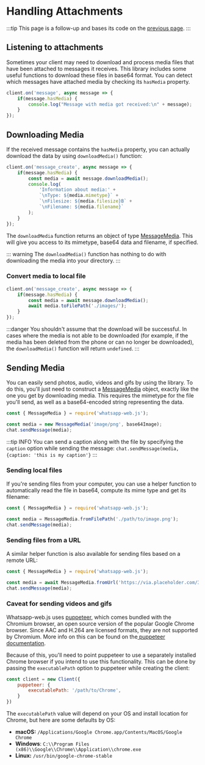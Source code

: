 # Handling Attachments

:::tip
This page is a follow-up and bases its code on the [previous page](/guide/v2/creating-your-app/handling-messages).
:::

## Listening to attachments

Sometimes your client may need to download and process media files that have been attached to messages it receives. This library includes some useful functions to download these files in base64 format. You can detect which messages have attached media by checking its `hasMedia` property.

```js {1-5}
client.on('message', async message => {
    if(message.hasMedia) {
        console.log("Message with media got received:\n" + message);
    }
});
```

## Downloading Media

If the received message contains the `hasMedia` property, you can actually download the data by using `downloadMedia()` function:

```js {3-9}
client.on('message_create', async message => {
    if(message.hasMedia) {
        const media = await message.downloadMedia();
        console.log(
			'Information about media:' +
			`\nType: ${media.mimetype}` +
			`\nFilesize: ${media.filesize}B` +
			`\nFilename: ${media.filename}`
        );
    }
});
```

The `downloadMedia` function returns an object of type [MessageMedia](https://docs.wwebjs.dev/MessageMedia.html). This will give you access to its mimetype, base64 data and filename, if specified.

::: warning
The `downloadMedia()` function has nothing to do with downloading the media into your directory. 
:::

### Convert media to local file

```js {3-4}
client.on('message_create', async message => {
    if(message.hasMedia) {
        const media = await message.downloadMedia();
        await media.toFilePath('./images/');
    }
});
```

:::danger
You shouldn't assume that the download will be successful. In cases where the media is not able to be downloaded \(for example, if the media has been deleted from the phone or can no longer be downloaded\), the `downloadMedia()` function will return `undefined`.
:::

## Sending Media

You can easily send photos, audio, videos and gifs by using the library. To do this, you'll just need to construct a [MessageMedia](https://docs.wwebjs.dev/MessageMedia.html) object, exactly like the one you get by downloading media. This requires the mimetype for the file you'll send, as well as a base64-encoded string representing the data.

```javascript
const { MessageMedia } = require('whatsapp-web.js');

const media = new MessageMedia('image/png', base64Image);
chat.sendMessage(media);
```

:::tip INFO
You can send a caption along with the file by specifying the `caption` option while sending the message: `chat.sendMessage(media, {caption: 'this is my caption'}`
:::

### Sending local files

If you're sending files from your computer, you can use a helper function to automatically read the file in base64, compute its mime type and get its filename:

```javascript
const { MessageMedia } = require('whatsapp-web.js');

const media = MessageMedia.fromFilePath('./path/to/image.png');
chat.sendMessage(media);
```

### Sending files from a URL

A similar helper function is also available for sending files based on a remote URL:

```javascript
const { MessageMedia } = require('whatsapp-web.js');

const media = await MessageMedia.fromUrl('https://via.placeholder.com/350x150.png');
chat.sendMessage(media);
```


### Caveat for sending videos and gifs

Whatsapp-web.js uses [puppeteer](https://github.com/puppeteer/puppeteer), which comes bundled with the Chromium browser, an open source version of the popular Google Chrome browser. Since AAC and H.264 are licensed formats, they are not supported by Chromium. More info on this can be found on the[ puppeteer documentation](https://github.com/puppeteer/puppeteer#q-what-features-does-puppeteer-not-support).

Because of this, you'll need to point puppeteer to use a separately installed Chrome browser if you intend to use this functionality. This can be done by passing the `executablePath` option to puppeteer while creating the client:

```javascript
const client = new Client({
    puppeteer: {
        executablePath: '/path/to/Chrome',
    }
})
```

The `executablePath` value will depend on your OS and install location for Chrome, but here are some defaults by OS:

* **macOS:** `/Applications/Google Chrome.app/Contents/MacOS/Google Chrome`
* **Windows**: `C:\\Program Files (x86)\\Google\\Chrome\\Application\\chrome.exe`
* **Linux:** `/usr/bin/google-chrome-stable`
